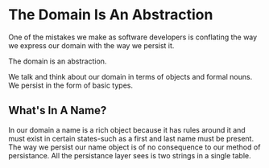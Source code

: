 # The Domain Is An Abstraction

One of the mistakes we make as software developers is conflating the way we express our domain with the way we persist it.

The domain is an abstraction.

We talk and think about our domain in terms of objects and formal nouns. We persist in the form of basic types.

## What's In A Name?

In our domain a name is a rich object because it has rules around it and must exist in certain states-such as a first and last name must be present. The way we persist our name object is of no consequence to our method of persistance. All the persistance layer sees is two strings in a single table.

